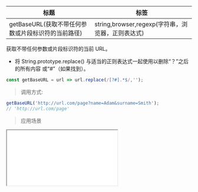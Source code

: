 |  标题   | 标签  |
|  ----  | ----  |
| getBaseURL(获取不带任何参数或片段标识符的当前路径) | string,browser,regexp(字符串，浏览器，正则表达式) |

获取不带任何参数或片段标识符的当前 URL。

* 将 String.prototype.replace() 与适当的正则表达式一起使用以删除“？”之后的所有内容 或“#”（如果找到）。

```js
const getBaseURL = url => url.replace(/[?#].*$/,'');
```

> 调用方式:

```js
getBaseURL('http://url.com/page?name=Adam&surname=Smith');
// 'http://url.com/page'
```


> 应用场景

<iframe src="codes/javascript/html/getBaseURL.html"></iframe>








